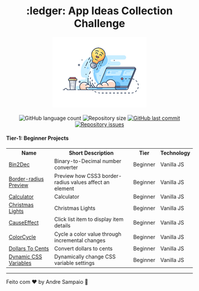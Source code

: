 <h1 align="center">
  :ledger: App Ideas Collection Challenge
</h1>
<h4 align="center">
  <img alt="Readme Banner" src="src/readme.png" width="50%"  />
</h4>
<p align="center">
  <img alt="GitHub language count" src="https://img.shields.io/github/languages/count/apsampaio/App-Ideas-Challenge">

  <img alt="Repository size" src="https://img.shields.io/github/repo-size/apsampaio/App-Ideas-Challenge">
  
  <a href="https://github.com/apsampaio/App-Ideas-Challenge/commits/master">
    <img alt="GitHub last commit" src="https://img.shields.io/github/last-commit/apsampaio/App-Ideas-Challenge">
  </a>

  <a href="https://github.com/apsampaio/App-Ideas-Challenge/issues">
    <img alt="Repository issues" src="https://img.shields.io/github/issues/apsampaio/App-Ideas-Challenge">
  </a>
</p>

<h4>
  Tier-1: Beginner Projects
</h4>

<table>
  <tr>
    <th>Name</th>
    <th>Short Description</th>
    <th>Tier</th>
    <th>Technology</th>
  </tr>
  <tr>
    <td><a href="Beginner/Bin2Dec/README.md">Bin2Dec</a></td>
    <td>Binary-to-Decimal number converter</td>
    <td>Beginner</td>
    <td>Vanilla JS</td>
  </tr>
  <tr>
    <td><a href="Beginner/Border%20Radius%20Previewer/README.md">Border-radius Preview</a></td>
    <td>Preview how CSS3 border-radius values affect an element</td>
    <td>Beginner</td>
    <td>Vanilla JS</td>
  </tr>
  <tr>
    <td><a href="Beginner/Calculator/README.md">Calculator</a></td>
    <td>Calculator</td>
    <td>Beginner</td>
    <td>Vanilla JS</td>
  </tr>
  <tr>
    <td><a href="Beginner/Christmas%20Lights/README.md">Christmas Lights</a></td>
    <td>Christmas Lights</td>
    <td>Beginner</td>
    <td>Vanilla JS</td>
  </tr>
  <tr>
    <td><a href="Beginner/CauseEffect/README.md">CauseEffect</a></td>
    <td>Click list item to display item details</td>
    <td>Beginner</td>
    <td>Vanilla JS</td>
  </tr>
  <tr>
    <td><a href="Beginner/ColorCycle/README.md">ColorCycle</a></td>
    <td>Cycle a color value through incremental changes</td>
    <td>Beginner</td>
    <td>Vanilla JS</td>
  </tr>
  <tr>
    <td><a href="Beginner/DollarsToCents/README.md">Dollars To Cents</a></td>
    <td>Convert dollars to cents</td>
    <td>Beginner</td>
    <td>Vanilla JS</td>
  </tr>
  <tr>
    <td><a href="Beginner/DynamicCSSVariables/README.md">Dynamic CSS Variables</a></td>
    <td>Dynamically change CSS variable settings</td>
    <td>Beginner</td>
    <td>Vanilla JS</td>
  </tr>
</table>

---

Feito com ♥ by Andre Sampaio :wave:
